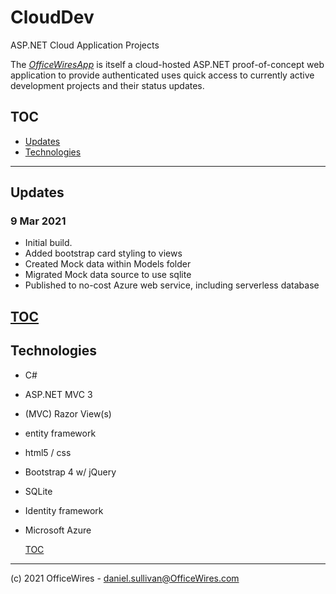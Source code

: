 # CloudDev

ASP.NET Cloud Application Projects

The [_OfficeWiresApp_](https://officewires.azurewebsites.net/) is itself a cloud-hosted ASP.NET proof-of-concept 
web application to provide authenticated uses quick access to currently active development projects and their 
status updates. 

## TOC
* [Updates](#Updates)
* [Technologies](#Technologies)

-------------------

## Updates
### 9 Mar 2021
   - Initial build.
   - Added bootstrap card styling to views
   - Created Mock data within Models folder
   - Migrated Mock data source to use sqlite
   - Published to no-cost Azure web service, including serverless database

   [TOC](#TOC)
-------------------

## Technologies

* C#
* ASP.NET MVC 3
* (MVC) Razor View(s)
* entity framework
* html5 / css
* Bootstrap 4  w/ jQuery
* SQLite
* Identity framework
* Microsoft Azure

   [TOC](#TOC)
-------------------

(c) 2021 OfficeWires  -  daniel.sullivan@OfficeWires.com
